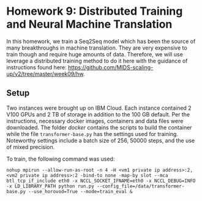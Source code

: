 # Homework 9: Distributed Training and Neural Machine Translation

In this homework, we train a Seq2Seq model which has been the source of many breakthroughs in machine translation. They are very expensive to train though and require huge amounts of data. Therefore, we will use leverage a distributed training method to do it here with the guidance of instructions found here: https://github.com/MIDS-scaling-up/v2/tree/master/week09/hw.

## Setup

Two instances were brought up on IBM Cloud. Each instance contained 2 V100 GPUs and 2 TB of storage in addition to the 100 GB default. Per the instructions, necessary docker images, containers and data files were downloaded. The folder _docker_ contains the scripts to build the  container while the file `transformer-base.py` has the settings used for training. Noteworthy settings include a batch size of 256, 50000 steps, and the use of mixed precision.

To train, the following command was used:

`nohup mpirun --allow-run-as-root -n 4 -H <vm1 private ip address>:2,<vm2 private ip address>:2 -bind-to none -map-by slot --mca btl_tcp_if_include eth0 -x NCCL_SOCKET_IFNAME=eth0 -x NCCL_DEBUG=INFO -x LD_LIBRARY_PATH python run.py --config_file=/data/transformer-base.py --use_horovod=True --mode=train_eval &`
